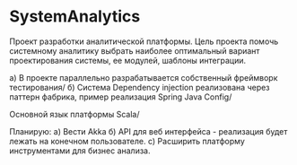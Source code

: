 # SystemAnalytics

Проект разработки аналитической платформы. Цель проекта помочь системному аналитику
 выбрать наиболее оптимальный вариант проектирования системы, ее модулей, шаблоны интеграции.
 
а) В проекте параллельно разрабатывается собственный фреймворк тестирования/
б) Система Dependency injection реализована через паттерн фабрика, пример реализация Spring Java Config/

Основной язык платформы Scala/

Планирую:
а) Вести Akka
б) API для веб интерфейса - реализация будет лежать на конечном пользователе.
с) Расширить платформу инструментами для бизнес анализа.

